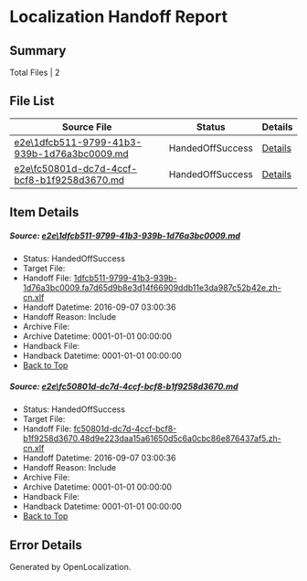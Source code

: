 # <a name='report-top'></a> Localization Handoff Report

## Summary
 Total Files | 2

## File List
 Source File | Status | Details 
 ----------- | ------ | ------- 
 [e2e\1dfcb511-9799-41b3-939b-1d76a3bc0009.md](https://github.com/OpenLocalizationTestOrg/ol-test0/blob/e759b8715a2075c5232f8cb942e2f11545077889/e2e/1dfcb511-9799-41b3-939b-1d76a3bc0009.md) | HandedOffSuccess | [Details](#bddd30ede6aed55acd2a1110c02c0b992e072c091)
 [e2e\fc50801d-dc7d-4ccf-bcf8-b1f9258d3670.md](https://github.com/OpenLocalizationTestOrg/ol-test0/blob/e759b8715a2075c5232f8cb942e2f11545077889/e2e/fc50801d-dc7d-4ccf-bcf8-b1f9258d3670.md) | HandedOffSuccess | [Details](#d5461c90a2fded5bd3b177f8da19f7bd93bd55ae2)

## Item Details
##### <a name='bddd30ede6aed55acd2a1110c02c0b992e072c091'></a> Source: [e2e\1dfcb511-9799-41b3-939b-1d76a3bc0009.md](https://github.com/OpenLocalizationTestOrg/ol-test0/blob/e759b8715a2075c5232f8cb942e2f11545077889/e2e/1dfcb511-9799-41b3-939b-1d76a3bc0009.md)
* Status: HandedOffSuccess
* Target File: 
* Handoff File: [1dfcb511-9799-41b3-939b-1d76a3bc0009.fa7d65d9b8e3d14f66909ddb11e3da987c52b42e.zh-cn.xlf](https://github.com/OpenLocalizationTestOrg/ol-test0-handoff/blob/623e5bab76549314e215929ed17afc233cfc7c10/ol-handoff/OpenLocalizationTestOrg/ol-test0-zhcn/ci/ht/1dfcb511-9799-41b3-939b-1d76a3bc0009.fa7d65d9b8e3d14f66909ddb11e3da987c52b42e.zh-cn.xlf)
* Handoff Datetime: 2016-09-07 03:00:36
* Handoff Reason: Include
* Archive File: 
* Archive Datetime: 0001-01-01 00:00:00
* Handback File: 
* Handback Datetime: 0001-01-01 00:00:00
* [Back to Top](#report-top)

##### <a name='d5461c90a2fded5bd3b177f8da19f7bd93bd55ae2'></a> Source: [e2e\fc50801d-dc7d-4ccf-bcf8-b1f9258d3670.md](https://github.com/OpenLocalizationTestOrg/ol-test0/blob/e759b8715a2075c5232f8cb942e2f11545077889/e2e/fc50801d-dc7d-4ccf-bcf8-b1f9258d3670.md)
* Status: HandedOffSuccess
* Target File: 
* Handoff File: [fc50801d-dc7d-4ccf-bcf8-b1f9258d3670.48d9e223daa15a61650d5c6a0cbc86e876437af5.zh-cn.xlf](https://github.com/OpenLocalizationTestOrg/ol-test0-handoff/blob/623e5bab76549314e215929ed17afc233cfc7c10/ol-handoff/OpenLocalizationTestOrg/ol-test0-zhcn/ci/ht/fc50801d-dc7d-4ccf-bcf8-b1f9258d3670.48d9e223daa15a61650d5c6a0cbc86e876437af5.zh-cn.xlf)
* Handoff Datetime: 2016-09-07 03:00:36
* Handoff Reason: Include
* Archive File: 
* Archive Datetime: 0001-01-01 00:00:00
* Handback File: 
* Handback Datetime: 0001-01-01 00:00:00
* [Back to Top](#report-top)


## Error Details

Generated by OpenLocalization.
